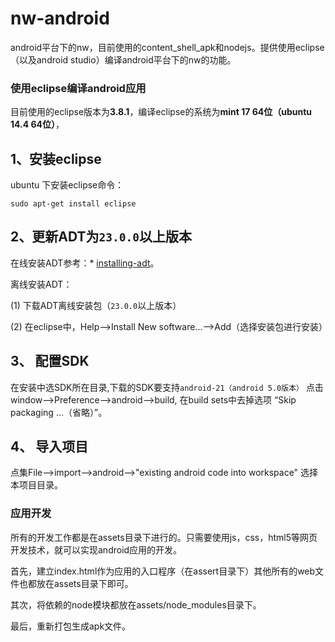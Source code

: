 nw-android
=======
android平台下的nw，目前使用的content_shell_apk和nodejs。提供使用eclipse（以及android studio）编译android平台下的nw的功能。

### 使用eclipse编译android应用
目前使用的eclipse版本为**3.8.1**，编译eclipse的系统为**mint 17 64位（ubuntu 14.4 64位）**，

1、安装eclipse
--------
ubuntu 下安装eclipse命令：
```
sudo apt-get install eclipse
```
2、更新ADT为`23.0.0`以上版本
-------
在线安装ADT参考：* [installing-adt](http://developer.android.com/intl/zh-cn/sdk/installing/installing-adt.html)。

离线安装ADT：

   (1) 下载ADT离线安装包（`23.0.0`以上版本）

   (2) 在eclipse中，Help-->Install New software...-->Add（选择安装包进行安装）

3、 配置SDK
------
在安装中选SDK所在目录,下载的SDK要支持`android-21（android 5.0版本）`
点击window-->Preference-->android-->build, 在build sets中去掉选项 “Skip packaging ...（省略）”。

4、 导入项目
------
点集File-->import-->android-->"existing android code into workspace"
选择本项目目录。

### 应用开发
所有的开发工作都是在assets目录下进行的。只需要使用js，css，html5等网页开发技术，就可以实现android应用的开发。

首先，建立index.html作为应用的入口程序（在assert目录下）其他所有的web文件也都放在assets目录下即可。

其次，将依赖的node模块都放在assets/node_modules目录下。

最后，重新打包生成apk文件。


